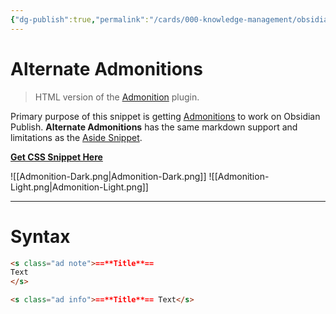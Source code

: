 ```yaml
---
{"dg-publish":true,"permalink":"/cards/000-knowledge-management/obsidian-vaults/sl-rvb/guides/alternate-admonitions/"}
---
```


# Alternate Admonitions

> HTML version of the [Admonition](https://publish.obsidian.md/hub/02+-+Community+Expansions/02.05+All+Community+Expansions/Plugins/obsidian-admonition) plugin.

Primary purpose of this snippet is getting [Admonitions](https://publish.obsidian.md/hub/02+-+Community+Expansions/02.05+All+Community+Expansions/Plugins/obsidian-admonition) to work on Obsidian Publish. **Alternate Admonitions** has the same markdown support and limitations as the [Aside Snippet](https://publish.obsidian.md/hub/02+-+Community+Expansions/02.05+All+Community+Expansions/CSS+Snippets/Asides+(SlRvb)#Markdown%20Supported).

[**Get CSS Snippet Here**](https://github.com/SlRvb/Obsidian--ITS-Theme/blob/main/S%20-%20Admonitions.css)


![[Admonition-Dark.png\|Admonition-Dark.png]]
![[Admonition-Light.png\|Admonition-Light.png]]


---

# Syntax

```md
<s class="ad note">==**Title**==
Text
</s>

<s class="ad info">==**Title**== Text</s>
```

